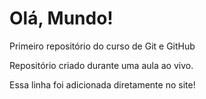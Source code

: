 # Olá, Mundo!

Primeiro repositório do curso de Git e GitHub

Repositório criado durante uma aula ao vivo.

Essa linha foi adicionada diretamente no site!
